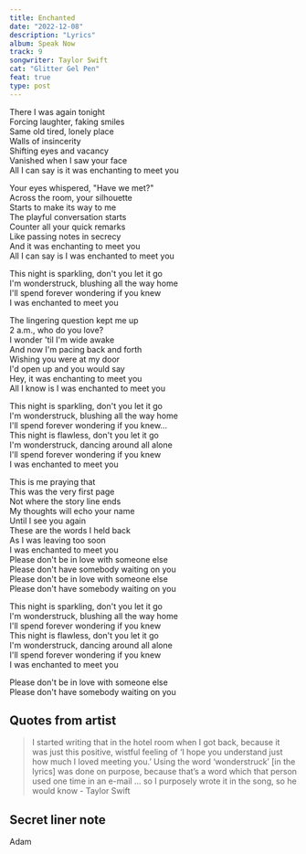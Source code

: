 ```yaml
---
title: Enchanted
date: "2022-12-08"
description: "Lyrics"
album: Speak Now
track: 9
songwriter: Taylor Swift
cat: "Glitter Gel Pen"
feat: true
type: post
---
```


<p className="verse-one">
There I was again tonight <br />
Forcing laughter, faking smiles <br />
Same old tired, lonely place <br />
Walls of insincerity <br />
Shifting eyes and vacancy <br />
Vanished when I saw your face <br />
All I can say is it was enchanting to meet you <br />
</p>
<p className="verse-two">
Your eyes whispered, "Have we met?" <br />
Across the room, your silhouette <br />
Starts to make its way to me <br />
The playful conversation starts <br />
Counter all your quick remarks <br />
Like passing notes in secrecy <br />
And it was enchanting to meet you <br />
All I can say is I was enchanted to meet you <br />
</p>
<p className="chorus">
This night is sparkling, don't you let it go <br />
I'm wonderstruck, blushing all the way home <br />
I'll spend forever wondering if you knew <br />
I was enchanted to meet you <br />
</p>
<p className="verse-three">
The lingering question kept me up <br />
2 a.m., who do you love? <br />
I wonder 'til I'm wide awake <br />
And now I'm pacing back and forth <br />
Wishing you were at my door <br />
I'd open up and you would say <br />
Hey, it was enchanting to meet you <br />
All I know is I was enchanted to meet you <br />
</p>
<p className="chorus">
This night is sparkling, don't you let it go <br />
I'm wonderstruck, blushing all the way home <br />
I'll spend forever wondering if you knew... <br />
This night is flawless, don't you let it go <br />
I'm wonderstruck, dancing around all alone <br />
I'll spend forever wondering if you knew <br />
I was enchanted to meet you <br />
</p>
<p className="bridge">
This is me praying that <br />
This was the very first page <br />
Not where the story line ends <br />
My thoughts will echo your name <br />
Until I see you again <br />
These are the words I held back <br />
As I was leaving too soon <br />
I was enchanted to meet you <br />
Please don't be in love with someone else <br />
Please don't have somebody waiting on you <br />
Please don't be in love with someone else <br />
Please don't have somebody waiting on you <br />
</p>
<p className="chorus">
This night is sparkling, don't you let it go <br />
I'm wonderstruck, blushing all the way home <br />
I'll spend forever wondering if you knew <br />
This night is flawless, don't you let it go <br />
I'm wonderstruck, dancing around all alone <br />
I'll spend forever wondering if you knew <br />
I was enchanted to meet you <br />
</p>
<p className="outro">
Please don't be in love with someone else <br />
Please don't have somebody waiting on you <br />
</p>

## Quotes from artist

<blockquote>
I started writing that in the hotel room when I got back, because it was just this positive, wistful feeling of ‘I hope you understand just how much I loved meeting you.’ Using the word ‘wonderstruck’ [in the lyrics] was done on purpose, because that’s a word which that person used one time in an e-mail … so I purposely wrote it in the song, so he would know - Taylor Swift
</blockquote>

## Secret liner note

Adam
